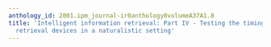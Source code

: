 ```yaml
---
anthology_id: 2001.ipm_journal-ir0anthology0volumeA37A1.8
title: 'Intelligent information retrieval: Part IV - Testing the timing of two information
  retrieval devices in a naturalistic setting'
---
```

